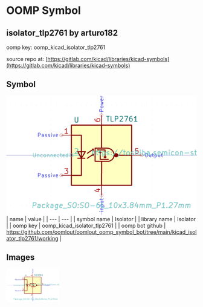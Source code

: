 # OOMP Symbol  
## isolator_tlp2761  by arturo182  
  
oomp key: oomp_kicad_isolator_tlp2761  
  
source repo at: [https://gitlab.com/kicad/libraries/kicad-symbols](https://gitlab.com/kicad/libraries/kicad-symbols)  
## Symbol  
  
[![working.png](working_600.png)](working.png)  
| name | value | 
| --- | --- | 
| symbol name | Isolator | 
| library name | Isolator | 
| oomp key | oomp_kicad_isolator_tlp2761 | 
| oomp bot github | https://github.com/oomlout/oomlout_oomp_symbol_bot/tree/main/kicad_isolator_tlp2761/working | 
## Images  
  
[![working.png](working_140.png)](working.png)  
